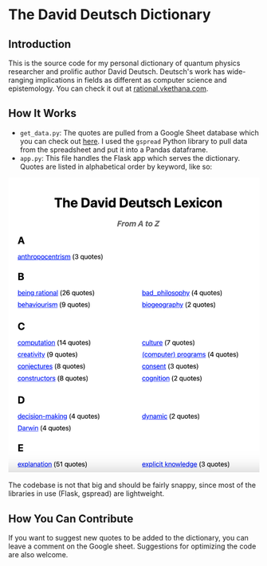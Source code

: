 # The David Deutsch Dictionary
## Introduction
This is the source code for my personal dictionary of quantum physics researcher and prolific author David Deutsch. Deutsch's work has wide-ranging implications in fields as different as computer science and epistemology. You can check it out at [rational.vkethana.com](https://rational.vkethana.com).
## How It Works
- `get_data.py`: The quotes are pulled from a Google Sheet database which you can check out [here](https://docs.google.com/spreadsheets/d/1xTxusR0Mfy5eE5vbe8wjIAVwvfojvHzCse_J_fUteZc/edit#gid=0). I used the `gspread` Python library	to pull data from the spreadsheet and put it into a Pandas dataframe. 
-	`app.py`: This file handles the Flask app which serves the dictionary. Quotes are listed in alphabetical order by keyword, like so:

![An image of the app in action](app.png)

The codebase is not that big and should be fairly snappy, since most of the libraries in use (Flask, gspread)	are lightweight.
## How You Can Contribute
If you want to suggest new quotes to be added to the dictionary, you can leave a comment on the Google sheet. 
Suggestions for optimizing the code are also welcome.

